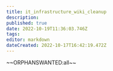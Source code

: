 ```yaml
---
title: it_infrastructure_wiki_cleanup
description: 
published: true
date: 2022-10-19T11:36:03.746Z
tags: 
editor: markdown
dateCreated: 2022-10-17T16:42:19.472Z
---
```


\~\~ORPHANSWANTED:all\~\~
